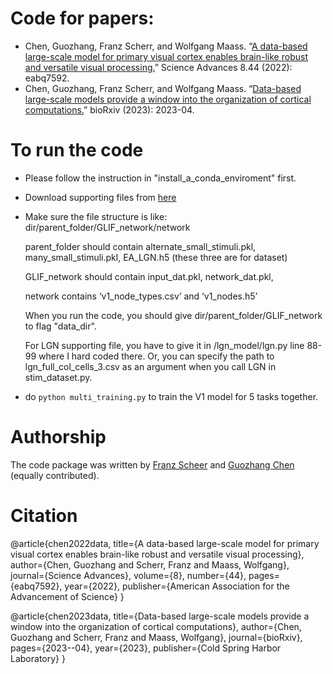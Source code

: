 # Code for papers:
- Chen, Guozhang, Franz Scherr, and Wolfgang Maass. “[A data-based large-scale model for primary visual cortex enables brain-like robust and versatile visual processing.](https://www.science.org/doi/full/10.1126/sciadv.abq7592)” Science Advances 8.44 (2022): eabq7592.
- Chen, Guozhang, Franz Scherr, and Wolfgang Maass. “[Data-based large-scale models provide a window into the organization of cortical computations.](https://www.biorxiv.org/content/10.1101/2023.04.28.538662v3.abstract)” bioRxiv (2023): 2023-04.

# To run the code
- Please follow the instruction in "install_a_conda_enviroment" first.
- Download supporting files from [here](https://cloud.tugraz.at/index.php/s/JmDakasAHEqsA9J)
- Make sure the file structure is like:
  dir/parent_folder/GLIF_network/network
  
  parent_folder should contain alternate_small_stimuli.pkl, many_small_stimuli.pkl, EA_LGN.h5 (these three are for dataset)
  
  GLIF_network should contain input_dat.pkl, network_dat.pkl,
  
  network contains ‘v1_node_types.csv’ and ‘v1_nodes.h5’
  
  When you run the code, you should give dir/parent_folder/GLIF_network to flag "data_dir".
  
  For LGN supporting file, you have to give it in /lgn_model/lgn.py line 88-99 where I hard coded there. Or, you can specify the path to lgn_full_col_cells_3.csv as an argument when you call LGN in stim_dataset.py.
- do ```python multi_training.py``` to train the V1 model for 5 tasks together.

# Authorship
The code package was written by [Franz Scheer](https://www.franzscherr.com/) and [Guozhang Chen](https://ifgovh.github.io/) (equally contributed).

# Citation
@article{chen2022data,
  title={A data-based large-scale model for primary visual cortex enables brain-like robust and versatile visual processing},
  author={Chen, Guozhang and Scherr, Franz and Maass, Wolfgang},
  journal={Science Advances},
  volume={8},
  number={44},
  pages={eabq7592},
  year={2022},
  publisher={American Association for the Advancement of Science}
}

@article{chen2023data,
  title={Data-based large-scale models provide a window into the organization of cortical computations},
  author={Chen, Guozhang and Scherr, Franz and Maass, Wolfgang},
  journal={bioRxiv},
  pages={2023--04},
  year={2023},
  publisher={Cold Spring Harbor Laboratory}
}
